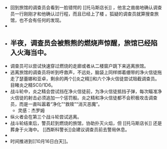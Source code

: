 - 回到旅馆的调查员会看到一脸错愕的 [[托马斯店长]] ，他言之凿凿地确认调查员一行刚刚才和他确认过行程，而且已经上了楼 。狐疑的调查员就算搜查旅馆，也不会有任何的发现。
-
- 半夜，调查员会被熊熊的燃烧声惊醒，旅馆已经陷入火海当中。
	-
- 调查员可以尝试快速穿过燃烧的走廊或者从二楼窗户跳下来逃离旅馆。
- 逃离旅馆的调查员将听到呼救声，不远处，脑袋上同样绑着绷带的净火信徒拖走了瑟蕾娜和亚卓，剩余的两个[[炎之精]]和六个净火信徒尝试阻截调查员。目睹炎之精SC0/1D6。
- 战斗轮中，炎之精会尝试挡在净火信徒前，为净火信徒抵挡子弹，每次瞄准净火信徒的射击必须追加一个惩罚骰。炎之精和净火信徒都不会积极攻击调查员，而是一直叫嚣着“净化”“救赎”“消灭恶魔”。
	- 灵感：杰罗姆
- 纵火者会在第三个战斗轮尝试逃离。
- 战斗轮结束后，警员赶到燃烧的旅馆，协助扑灭火焰，但 [[托马斯店长]] 还是葬身于火海中。
  [[西斯科警长]]会建议调查员前去警局休息。
-
- 时间推进到[[10月16日白天]]。